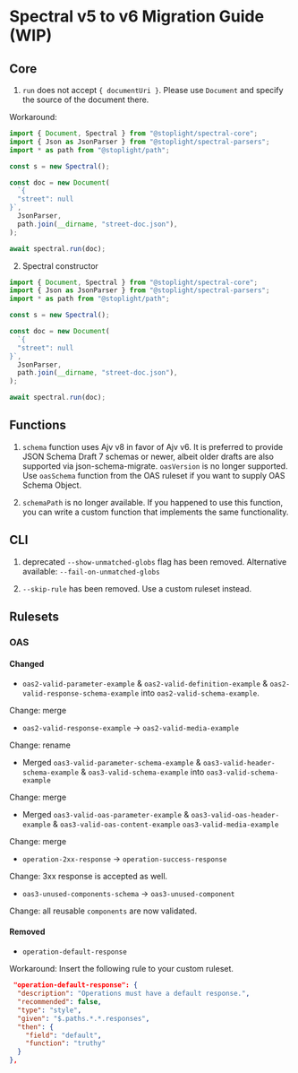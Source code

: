 # Spectral v5 to v6 Migration Guide (WIP)

## Core

1. `run` does not accept `{ documentUri }`. Please use `Document` and specify the source of the document there.

Workaround:

```ts
import { Document, Spectral } from "@stoplight/spectral-core";
import { Json as JsonParser } from "@stoplight/spectral-parsers";
import * as path from "@stoplight/path";

const s = new Spectral();

const doc = new Document(
  `{
  "street": null
}`,
  JsonParser,
  path.join(__dirname, "street-doc.json"),
);

await spectral.run(doc);
```

2. Spectral constructor

```ts
import { Document, Spectral } from "@stoplight/spectral-core";
import { Json as JsonParser } from "@stoplight/spectral-parsers";
import * as path from "@stoplight/path";

const s = new Spectral();

const doc = new Document(
  `{
  "street": null
}`,
  JsonParser,
  path.join(__dirname, "street-doc.json"),
);

await spectral.run(doc);
```

## Functions

1. `schema` function uses Ajv v8 in favor of Ajv v6. It is preferred to provide JSON Schema Draft 7 schemas or newer, albeit older drafts are also supported via json-schema-migrate.
   `oasVersion` is no longer supported. Use `oasSchema` function from the OAS ruleset if you want to supply OAS Schema Object.

2. `schemaPath` is no longer available. If you happened to use this function, you can write a custom function that implements the same functionality.

## CLI

1. deprecated `--show-unmatched-globs` flag has been removed. Alternative available: `--fail-on-unmatched-globs`

2. `--skip-rule` has been removed. Use a custom ruleset instead.

## Rulesets

### OAS

#### Changed

- `oas2-valid-parameter-example` & `oas2-valid-definition-example` & `oas2-valid-response-schema-example` into `oas2-valid-schema-example`.

Change: merge

- `oas2-valid-response-example` -> `oas2-valid-media-example`

Change: rename

- Merged `oas3-valid-parameter-schema-example` & `oas3-valid-header-schema-example` & `oas3-valid-schema-example` into `oas3-valid-schema-example`

Change: merge

- Merged `oas3-valid-oas-parameter-example` & `oas3-valid-oas-header-example` & `oas3-valid-oas-content-example` `oas3-valid-media-example`

Change: merge

- `operation-2xx-response` -> `operation-success-response`

Change: 3xx response is accepted as well.

- `oas3-unused-components-schema` -> `oas3-unused-component`

Change: all reusable `components` are now validated.

#### Removed

- `operation-default-response`

Workaround: Insert the following rule to your custom ruleset.

```json
 "operation-default-response": {
  "description": "Operations must have a default response.",
  "recommended": false,
  "type": "style",
  "given": "$.paths.*.*.responses",
  "then": {
    "field": "default",
    "function": "truthy"
  }
},
```
